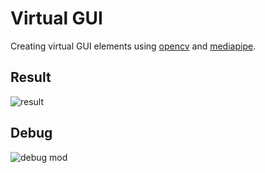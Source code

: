 # Virtual GUI

Creating virtual GUI elements using [opencv](https://pypi.org/project/opencv-python/)
and [mediapipe](https://mediapipe.dev/).

## Result

![result](imgs/result.gif)

## Debug

![debug mod](imgs/debug.gif)

